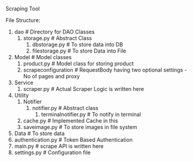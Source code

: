 Scraping Tool

File Structure:
  1. dao   # Directory for DAO Classes
     1. storage.py # Abstract Class
          1. dbstorage.py # To store data into DB
          2. filestorage.py # To store Data into File       
  2. Model # Model classes
     1. product.py # Model class for storing product
     2. scrapeconfiguration #  RequestBody having two optional settings - No of pages and proxy   
  3. Service
     1. scraper.py # Actual Scraper Logic is written here
  4. Utility
     1. Notifier
        1. notifier.py # Abstract class
           1. terminalnotifier.py # To notify in terminal
     2. cache.py # Implemented Cache in this
     3. saveimage.py # To store images in file system
  5. Data # To store data
  6. authentication.py # Token Based Authentication
  7. main.py # scrape API is written here
  8. settings.py # Configuration file 
